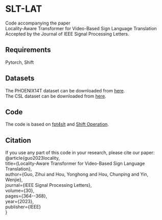 # SLT-LAT 
Code accompanying the paper     
Locality-Aware Transformer for Video-Based Sign Language Translation             
Accepted by the Journal of IEEE Signal Processing Letters.          
## Requirements
Pytorch, Shift
## Datasets
The PHOENIX14T dataset can be downloaded from [here](https://github.com/neccam/slt).              
The CSL dataset can be downloaded from [here](https://ustc-slr.github.io/datasets/2015_csl/).
## Code
The code is based on [fpt4slt](https://github.com/m-decoster/fpt4slt) and [Shift Operation](https://github.com/kchengiva/Shift-GCN).
## Citation
If you use any part of this code in your research, please cite our paper:      
@article{guo2023locality,                   
  title={Locality-Aware Transformer for Video-Based Sign Language Translation},                  
  author={Guo, Zihui and Hou, Yonghong and Hou, Chunping and Yin, Wenjie},                    
  journal={IEEE Signal Processing Letters},                 
  volume={30},                
  pages={364--368},             
  year={2023},                
  publisher={IEEE}                      
}
